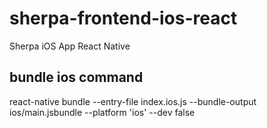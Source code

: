 # sherpa-frontend-ios-react
Sherpa iOS App React Native

## bundle ios command

react-native bundle --entry-file index.ios.js --bundle-output ios/main.jsbundle --platform 'ios'  --dev false
